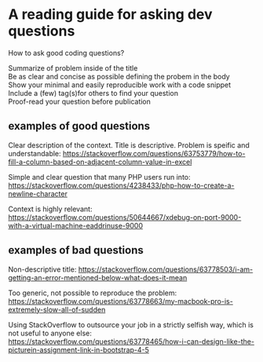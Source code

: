 # A reading guide for asking dev questions
How to ask good coding questions?

Summarize of problem inside of the title  <br/>
Be as clear and concise as possible defining the probem in the body  <br/>
Show your minimal and easily reproducible work with a code snippet  <br/>
Include a (few) tag(s)for others to find your question  <br/>
Proof-read your question before publication  <br/>

## examples of good questions

Clear description of the context. Title is descriptive. Problem is speific and understandable: https://stackoverflow.com/questions/63753779/how-to-fill-a-column-based-on-adjacent-column-value-in-excel

Simple and clear question that many PHP users run into: https://stackoverflow.com/questions/4238433/php-how-to-create-a-newline-character

Context is highly relevant: https://stackoverflow.com/questions/50644667/xdebug-on-port-9000-with-a-virtual-machine-eaddrinuse-9000

## examples of bad questions

Non-descriptive title: https://stackoverflow.com/questions/63778503/i-am-getting-an-error-mentioned-below-what-does-it-mean

Too generic, not possible to reproduce the problem: https://stackoverflow.com/questions/63778663/my-macbook-pro-is-extremely-slow-all-of-sudden

Using StackOverflow to outsource your job in a strictly selfish way, which is not useful to anyone else: https://stackoverflow.com/questions/63778465/how-i-can-design-like-the-picturein-assignment-link-in-bootstrap-4-5
